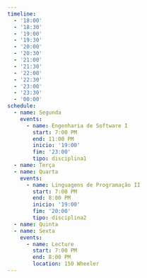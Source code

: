 ```yaml
---
timeline:
  - '18:00'
  - '18:30'
  - '19:00'
  - '19:30'
  - '20:00'
  - '20:30'
  - '21:00'
  - '21:30'
  - '22:00'
  - '22:30'
  - '23:00'
  - '23:30'
  - '00:00'
schedule:
  - name: Segunda
    events:
      - name: Engenharia de Software I
        start: 7:00 PM
        end: 11:00 PM
        inicio: '19:00'
        fim: '23:00'
        tipo: disciplina1
  - name: Terça
  - name: Quarta
    events:
      - name: Linguagens de Programação II
        start: 7:00 PM
        end: 8:00 PM
        inicio: '19:00'
        fim: '20:00'
        tipo: disciplina2
  - name: Quinta
  - name: Sexta
    events:
      - name: Lecture
        start: 7:00 PM
        end: 8:00 PM
        location: 150 Wheeler
---
```

